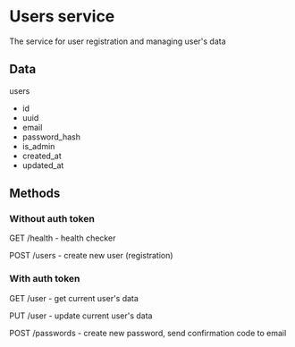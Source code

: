# Users service

The service for user registration and managing user's data

## Data

users
- id
- uuid
- email
- password_hash
- is_admin
- created_at
- updated_at

## Methods

### Without auth token

GET /health - health checker

POST /users - create new user (registration)

### With auth token

GET /user - get current user's data

PUT /user - update current user's data

POST /passwords - create new password, send confirmation code to email
